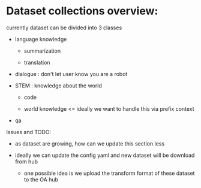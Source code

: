 # Dataset collections overview:

currently dataset can be divided into 3 classes

- language knowledge

  - summarization

  - translation

- dialogue : don't let user know you are a robot

- STEM : knowledge about the world

  - code

  - world knowledge <= ideally we want to handle this via prefix context

- qa

Issues and TODO:

- as dataset are growing, how can we update this section less

- ideally we can update the config yaml and new dataset will be download from
  hub

  - one possible idea is we upload the transform format of these dataset to the
    OA hub
